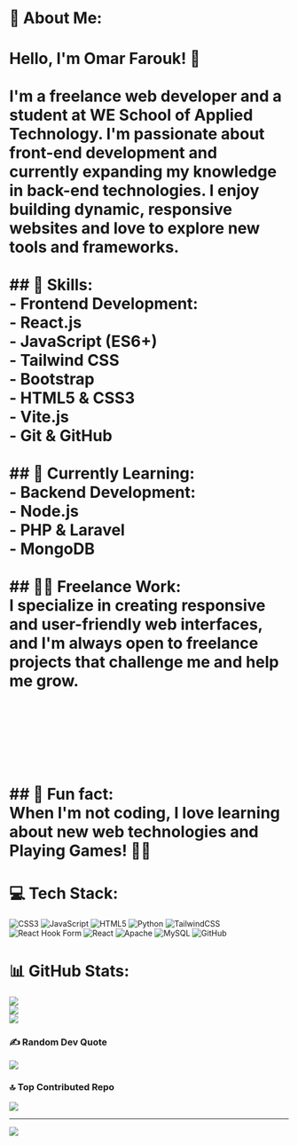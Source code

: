 # 💫 About Me:
# Hello, I'm Omar Farouk! 👋<br><br>I'm a **freelance web developer** and a student at **WE School of Applied Technology**. I'm passionate about front-end development and currently expanding my knowledge in back-end technologies. I enjoy building dynamic, responsive websites and love to explore new tools and frameworks.<br><br>## 🚀 Skills:<br>- **Frontend Development:**<br>  - React.js<br>  - JavaScript (ES6+)<br>  - Tailwind CSS<br>  - Bootstrap<br>  - HTML5 & CSS3<br>  - Vite.js<br>  - Git & GitHub<br><br>## 🌱 Currently Learning:<br>- **Backend Development:**<br>  - Node.js<br>  - PHP & Laravel<br>  - MongoDB<br><br>## 👨‍💻 Freelance Work:<br>I specialize in creating responsive and user-friendly web interfaces, and I'm always open to freelance projects that challenge me and help me grow.<br><br><br><br><br><br>## 💬 Fun fact:<br>When I'm not coding, I love learning about new web technologies and Playing Games! 🎨✨<br>


# 💻 Tech Stack:
![CSS3](https://img.shields.io/badge/css3-%231572B6.svg?style=for-the-badge&logo=css3&logoColor=white) ![JavaScript](https://img.shields.io/badge/javascript-%23323330.svg?style=for-the-badge&logo=javascript&logoColor=%23F7DF1E) ![HTML5](https://img.shields.io/badge/html5-%23E34F26.svg?style=for-the-badge&logo=html5&logoColor=white) ![Python](https://img.shields.io/badge/python-3670A0?style=for-the-badge&logo=python&logoColor=ffdd54) ![TailwindCSS](https://img.shields.io/badge/tailwindcss-%2338B2AC.svg?style=for-the-badge&logo=tailwind-css&logoColor=white) ![React Hook Form](https://img.shields.io/badge/React%20Hook%20Form-%23EC5990.svg?style=for-the-badge&logo=reacthookform&logoColor=white) ![React](https://img.shields.io/badge/react-%2320232a.svg?style=for-the-badge&logo=react&logoColor=%2361DAFB) ![Apache](https://img.shields.io/badge/apache-%23D42029.svg?style=for-the-badge&logo=apache&logoColor=white) ![MySQL](https://img.shields.io/badge/mysql-4479A1.svg?style=for-the-badge&logo=mysql&logoColor=white) ![GitHub](https://img.shields.io/badge/github-%23121011.svg?style=for-the-badge&logo=github&logoColor=white)
# 📊 GitHub Stats:
![](https://github-readme-stats.vercel.app/api?username=3omarfarok&theme=dark&hide_border=false&include_all_commits=false&count_private=false)<br/>
![](https://github-readme-streak-stats.herokuapp.com/?user=3omarfarok&theme=dark&hide_border=false)<br/>
![](https://github-readme-stats.vercel.app/api/top-langs/?username=3omarfarok&theme=dark&hide_border=false&include_all_commits=false&count_private=false&layout=compact)

### ✍️ Random Dev Quote
![](https://quotes-github-readme.vercel.app/api?type=horizontal&theme=radical)

### 🔝 Top Contributed Repo
![](https://github-contributor-stats.vercel.app/api?username=3omarfarok&limit=5&theme=dark&combine_all_yearly_contributions=true)

---
[![](https://visitcount.itsvg.in/api?id=3omarfarok&icon=0&color=3)](https://visitcount.itsvg.in)

<!-- Proudly created with GPRM ( https://gprm.itsvg.in ) -->

